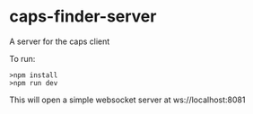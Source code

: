 # caps-finder-server
A server for the caps client

To run:
```
>npm install
>npm run dev
```

This will open a simple websocket server at ws://localhost:8081
